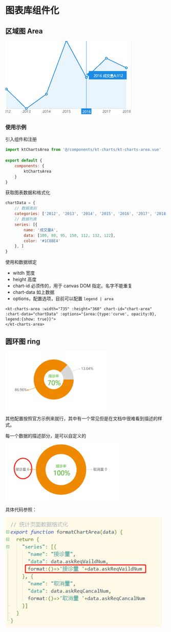 # 图表库组件化

## 区域图 Area
![](https://raw.githubusercontent.com/ErrorJe/ErrorJE.github.io/images/img/20200402104623.png)



### 使用示例

引入组件和注册

```js
import ktChartsArea from '@/components/kt-charts/kt-charts-area.vue'

export default {
	components: {
		ktChartsArea
	}
}
```

获取图表数据和格式化
```js
chartData = {
	// 数据类别
	categories: ['2012', '2013', '2014', '2015', '2016', '2017', '2018'],
	// 数据列表
	series: [{
		name: '成交量A',
		data: [100, 80, 95, 150, 112, 132, 122],
		color: '#1C8BE4'
	}, ]
}
```

使用和数据绑定
- witdh 宽度
- height 高度
- chart-id 必须传的，用于 canvas DOM 指定。名字不能重复
- chart-data 如上数据
- options，配置选项，目前可以配置 `legend | area`
```vue
<kt-charts-area :width="735" :height="360" chart-id="chart-area" :chart-data="chartData" :options="{area:{type:'curve', opacity:0}, legend:{show: true}}">
</kt-charts-area>
```



## 圆环图 ring

![](https://raw.githubusercontent.com/ErrorJe/ErrorJE.github.io/images/img/20200402142009.png)

其他配置按照官方示例来就行，其中有一个常见但是在文档中很难看到描述的样式。

每一个数据的描述部分，是可以自定义的

![](https://raw.githubusercontent.com/ErrorJe/ErrorJE.github.io/images/img/20200403152100.png)

具体代码参照：

![](https://raw.githubusercontent.com/ErrorJe/ErrorJE.github.io/images/img/20200403152147.png)


